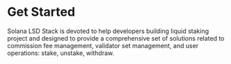 # Get Started

Solana LSD Stack is devoted to help developers building liquid staking project and designed to provide a comprehensive set of solutions related to commission fee management, validator set management, and user operations: stake, unstake, withdraw.
